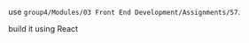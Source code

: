 <p>use <code>group4/Modules/03 Front End Development/Assignments/57</code>.</p>
<p>build it using React</p>